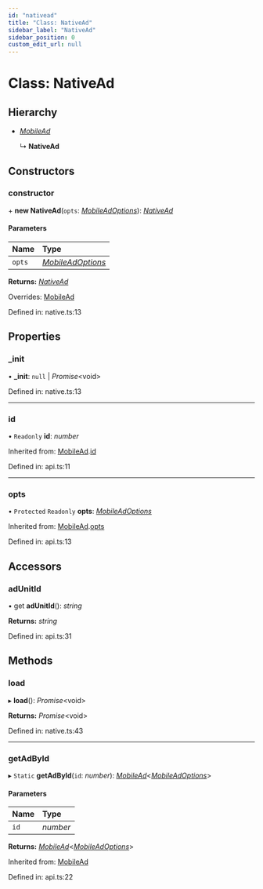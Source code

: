 ```yaml
---
id: "nativead"
title: "Class: NativeAd"
sidebar_label: "NativeAd"
sidebar_position: 0
custom_edit_url: null
---
```


# Class: NativeAd

## Hierarchy

- [*MobileAd*](mobilead.md)

  ↳ **NativeAd**

## Constructors

### constructor

\+ **new NativeAd**(`opts`: [*MobileAdOptions*](../index.md#mobileadoptions)): [*NativeAd*](nativead.md)

#### Parameters

| Name | Type |
| :------ | :------ |
| `opts` | [*MobileAdOptions*](../index.md#mobileadoptions) |

**Returns:** [*NativeAd*](nativead.md)

Overrides: [MobileAd](mobilead.md)

Defined in: native.ts:13

## Properties

### \_init

• **\_init**: ``null`` \| *Promise*<void\>

Defined in: native.ts:13

___

### id

• `Readonly` **id**: *number*

Inherited from: [MobileAd](mobilead.md).[id](mobilead.md#id)

Defined in: api.ts:11

___

### opts

• `Protected` `Readonly` **opts**: [*MobileAdOptions*](../index.md#mobileadoptions)

Inherited from: [MobileAd](mobilead.md).[opts](mobilead.md#opts)

Defined in: api.ts:13

## Accessors

### adUnitId

• get **adUnitId**(): *string*

**Returns:** *string*

Defined in: api.ts:31

## Methods

### load

▸ **load**(): *Promise*<void\>

**Returns:** *Promise*<void\>

Defined in: native.ts:43

___

### getAdById

▸ `Static` **getAdById**(`id`: *number*): [*MobileAd*](mobilead.md)<[*MobileAdOptions*](../index.md#mobileadoptions)\>

#### Parameters

| Name | Type |
| :------ | :------ |
| `id` | *number* |

**Returns:** [*MobileAd*](mobilead.md)<[*MobileAdOptions*](../index.md#mobileadoptions)\>

Inherited from: [MobileAd](mobilead.md)

Defined in: api.ts:22
